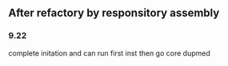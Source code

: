 ## After refactory by responsitory assembly

### 9.22 
complete initation and can run first inst then go core dupmed

